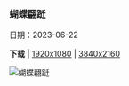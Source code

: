 ### 蝴蝶翩跹

日期：2023-06-22

**下载**  |  [1920x1080](https://cn.bing.com/th?id=OHR.PollinatorMonarch_ZH-CN5556988827_1920x1080.jpg)  |  [3840x2160](https://cn.bing.com/th?id=OHR.PollinatorMonarch_ZH-CN5556988827_UHD.jpg)

![蝴蝶翩跹](https://cn.bing.com/th?id=OHR.PollinatorMonarch_ZH-CN5556988827_1920x1080.jpg "帝王蝶在野花中取食 (© bookguy/Getty Images)")

